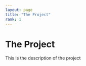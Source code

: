 ```yaml
---
layout: page
title: "The Project"
rank: 1
---
```


# The Project
This is the description of the project

